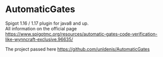 # AutomaticGates

Spigot 1.16 / 1.17 plugin for java8 and up.<br>
All information on the official page https://www.spigotmc.org/resources/automatic-gates-code-verification-like-wynncraft-exclusive.96635/

The project passed here https://github.com/unldenis/AutomaticGates
